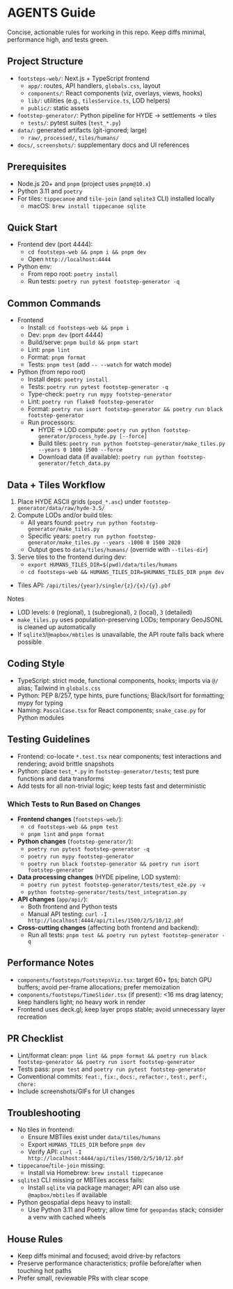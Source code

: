 # AGENTS Guide

Concise, actionable rules for working in this repo. Keep diffs minimal, performance high, and tests green.

## Project Structure
- `footsteps-web/`: Next.js + TypeScript frontend
  - `app/`: routes, API handlers, `globals.css`, layout
  - `components/`: React components (viz, overlays, views, hooks)
  - `lib/`: utilities (e.g., `tilesService.ts`, LOD helpers)
  - `public/`: static assets
- `footstep-generator/`: Python pipeline for HYDE → settlements → tiles
  - `tests/`: pytest suites (`test_*.py`)
- `data/`: generated artifacts (git-ignored; large)
  - `raw/`, `processed/`, `tiles/humans/`
- `docs/`, `screenshots/`: supplementary docs and UI references

## Prerequisites
- Node.js 20+ and `pnpm` (project uses `pnpm@10.x`)
- Python 3.11 and `poetry`
- For tiles: `tippecanoe` and `tile-join` (and `sqlite3` CLI) installed locally
  - macOS: `brew install tippecanoe sqlite`

## Quick Start
- Frontend dev (port 4444):
  - `cd footsteps-web && pnpm i && pnpm dev`
  - Open `http://localhost:4444`
- Python env:
  - From repo root: `poetry install`
  - Run tests: `poetry run pytest footstep-generator -q`

## Common Commands
- Frontend
  - Install: `cd footsteps-web && pnpm i`
  - Dev: `pnpm dev` (port 4444)
  - Build/serve: `pnpm build && pnpm start`
  - Lint: `pnpm lint`
  - Format: `pnpm format`
  - Tests: `pnpm test` (add `-- --watch` for watch mode)
- Python (from repo root)
  - Install deps: `poetry install`
  - Tests: `poetry run pytest footstep-generator -q`
  - Type-check: `poetry run mypy footstep-generator`
  - Lint: `poetry run flake8 footstep-generator`
  - Format: `poetry run isort footstep-generator && poetry run black footstep-generator`
  - Run processors:
    - HYDE → LOD compute: `poetry run python footstep-generator/process_hyde.py [--force]`
    - Build tiles: `poetry run python footstep-generator/make_tiles.py --years 0 1000 1500 --force`
    - Download data (if available): `poetry run python footstep-generator/fetch_data.py`

## Data + Tiles Workflow
1) Place HYDE ASCII grids (`popd_*.asc`) under `footstep-generator/data/raw/hyde-3.5/`
2) Compute LODs and/or build tiles:
   - All years found: `poetry run python footstep-generator/make_tiles.py`
   - Specific years: `poetry run python footstep-generator/make_tiles.py --years -1000 0 1500 2020`
   - Output goes to `data/tiles/humans/` (override with `--tiles-dir`)
3) Serve tiles to the frontend during dev:
   - `export HUMANS_TILES_DIR=$(pwd)/data/tiles/humans`
   - `cd footsteps-web && HUMANS_TILES_DIR=$HUMANS_TILES_DIR pnpm dev`
  - Tiles API: `/api/tiles/{year}/single/{z}/{x}/{y}.pbf`

Notes
- LOD levels: `0` (regional), `1` (subregional), `2` (local), `3` (detailed)
- `make_tiles.py` uses population-preserving LODs; temporary GeoJSONL is cleaned up automatically
- If `sqlite3`/`@mapbox/mbtiles` is unavailable, the API route falls back where possible

## Coding Style
- TypeScript: strict mode, functional components, hooks; imports via `@/` alias; Tailwind in `globals.css`
- Python: PEP 8/257, type hints, pure functions; Black/Isort for formatting; mypy for typing
- Naming: `PascalCase.tsx` for React components; `snake_case.py` for Python modules

## Testing Guidelines
- Frontend: co-locate `*.test.tsx` near components; test interactions and rendering; avoid brittle snapshots
- Python: place `test_*.py` in `footstep-generator/tests`; test pure functions and data transforms
- Add tests for all non-trivial logic; keep tests fast and deterministic

### Which Tests to Run Based on Changes
- **Frontend changes** (`footsteps-web/`):
  - `cd footsteps-web && pnpm test`
  - `pnpm lint` and `pnpm format`
- **Python changes** (`footstep-generator/`):
  - `poetry run pytest footstep-generator -q`
  - `poetry run mypy footstep-generator`
  - `poetry run black footstep-generator && poetry run isort footstep-generator`
- **Data processing changes** (HYDE pipeline, LOD system):
  - `poetry run pytest footstep-generator/tests/test_e2e.py -v`
  - `python footstep-generator/tests/test_integration.py`
- **API changes** (`app/api/`):
  - Both frontend and Python tests
  - Manual API testing: `curl -I http://localhost:4444/api/tiles/1500/2/5/10/12.pbf`
- **Cross-cutting changes** (affecting both frontend and backend):
  - Run all tests: `pnpm test && poetry run pytest footstep-generator -q`

## Performance Notes
- `components/footsteps/FootstepsViz.tsx`: target 60+ fps; batch GPU buffers; avoid per-frame allocations; prefer memoization
- `components/footsteps/TimeSlider.tsx` (if present): <16 ms drag latency; keep handlers light; no heavy work in render
- Frontend uses deck.gl; keep layer props stable; avoid unnecessary layer recreation

## PR Checklist
- Lint/format clean: `pnpm lint && pnpm format && poetry run black footstep-generator && poetry run isort footstep-generator`
- Tests pass: `pnpm test` and `poetry run pytest footstep-generator`
- Conventional commits: `feat:`, `fix:`, `docs:`, `refactor:`, `test:`, `perf:`, `chore:`
- Include screenshots/GIFs for UI changes

## Troubleshooting
- No tiles in frontend:
  - Ensure MBTiles exist under `data/tiles/humans`
  - Export `HUMANS_TILES_DIR` before `pnpm dev`
  - Verify API: `curl -I http://localhost:4444/api/tiles/1500/2/5/10/12.pbf`
- `tippecanoe`/`tile-join` missing:
  - Install via Homebrew: `brew install tippecanoe`
- `sqlite3` CLI missing or MBTiles access fails:
  - Install `sqlite` via package manager; API can also use `@mapbox/mbtiles` if available
- Python geospatial deps heavy to install:
  - Use Python 3.11 and Poetry; allow time for `geopandas` stack; consider a venv with cached wheels

## House Rules
- Keep diffs minimal and focused; avoid drive-by refactors
- Preserve performance characteristics; profile before/after when touching hot paths
- Prefer small, reviewable PRs with clear scope
